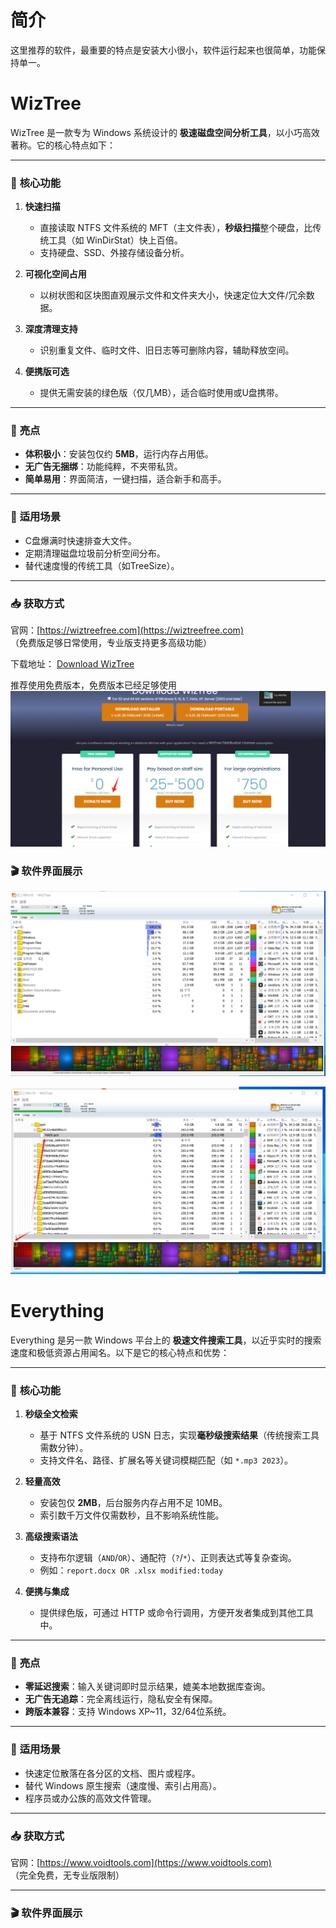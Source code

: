 # 简介

这里推荐的软件，最重要的特点是安装大小很小，软件运行起来也很简单，功能保持单一。

# WizTree

 WizTree 是一款专为 Windows 系统设计的 **极速磁盘空间分析工具**，以小巧高效著称。它的核心特点如下：

---

### 🚀 **核心功能**
1. **快速扫描**  
   - 直接读取 NTFS 文件系统的 MFT（主文件表），**秒级扫描**整个硬盘，比传统工具（如 WinDirStat）快上百倍。
   - 支持硬盘、SSD、外接存储设备分析。

2. **可视化空间占用**  
   - 以树状图和区块图直观展示文件和文件夹大小，快速定位大文件/冗余数据。

3. **深度清理支持**  
   - 识别重复文件、临时文件、旧日志等可删除内容，辅助释放空间。

4. **便携版可选**  
   - 提供无需安装的绿色版（仅几MB），适合临时使用或U盘携带。

---

### 🌟 **亮点**
- **体积极小**：安装包仅约 **5MB**，运行内存占用低。
- **无广告无捆绑**：功能纯粹，不夹带私货。
- **简单易用**：界面简洁，一键扫描，适合新手和高手。

---

### 🔧 **适用场景**
- C盘爆满时快速排查大文件。
- 定期清理磁盘垃圾前分析空间分布。
- 替代速度慢的传统工具（如TreeSize）。

---

### 📥 **获取方式**
官网：[https://wiztreefree.com](https://wiztreefree.com)  
（免费版足够日常使用，专业版支持更多高级功能）


下载地址： [Download WizTree](https://www.diskanalyzer.com/download)

推荐使用免费版本，免费版本已经足够使用
![](附件/1743562526896.png)

### 🎬 软件界面展示
![|700](附件/1743562663355.png)

![|700](附件/1743562663375.png)



#  Everything



Everything 是另一款 Windows 平台上的 **极速文件搜索工具**，以近乎实时的搜索速度和极低资源占用闻名。以下是它的核心特点和优势：

---

### 🚀 **核心功能**
1. **秒级全文检索**  
   - 基于 NTFS 文件系统的 USN 日志，实现**毫秒级搜索结果**（传统搜索工具需数分钟）。
   - 支持文件名、路径、扩展名等关键词模糊匹配（如 `*.mp3 2023`）。

2. **轻量高效**  
   - 安装包仅 **2MB**，后台服务内存占用不足 10MB。
   - 索引数千万文件仅需数秒，且不影响系统性能。

3. **高级搜索语法**  
   - 支持布尔逻辑（`AND`/`OR`）、通配符（`?`/`*`）、正则表达式等复杂查询。
   - 例如：`report.docx OR .xlsx modified:today`

4. **便携与集成**  
   - 提供绿色版，可通过 HTTP 或命令行调用，方便开发者集成到其他工具中。

---

### 🌟 **亮点**
- **零延迟搜索**：输入关键词即时显示结果，媲美本地数据库查询。
- **无广告无追踪**：完全离线运行，隐私安全有保障。
- **跨版本兼容**：支持 Windows XP~11，32/64位系统。

---

### 🔧 **适用场景**
- 快速定位散落在各分区的文档、图片或程序。
- 替代 Windows 原生搜索（速度慢、索引占用高）。
- 程序员或办公族的高效文件管理。

---

### 📥 **获取方式**
官网：[https://www.voidtools.com](https://www.voidtools.com)  
（完全免费，无专业版限制）


---
### 🎬 软件界面展示
